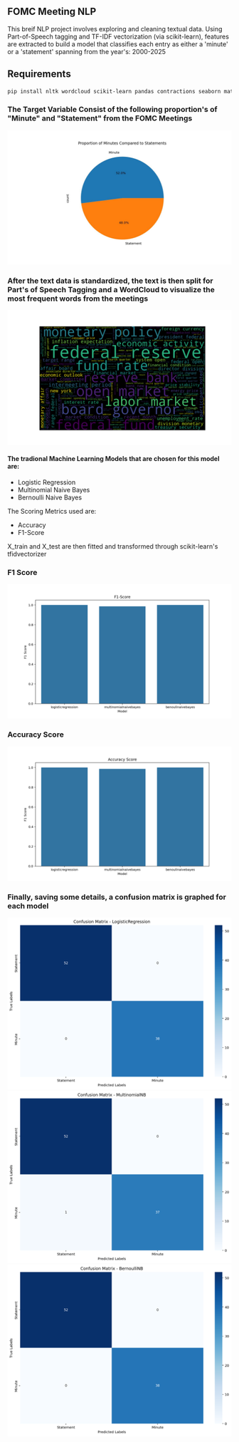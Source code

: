 ## FOMC Meeting NLP
This breif NLP project involves exploring and cleaning textual data. Using Part-of-Speech tagging and TF-IDF vectorization (via scikit-learn), features are extracted to build a model that classifies each entry as either a 'minute' or a 'statement' spanning from the year's: 2000-2025

## Requirements
```bash
pip install nltk wordcloud scikit-learn pandas contractions seaborn matplotlib
```


### The Target Variable Consist of the following proportion's of "Minute" and "Statement" from the FOMC Meetings

![piechart](images/pie_chart.jpg)

### After the text data is standardized, the text is then split for Part's of Speech Tagging and a WordCloud to visualize the most frequent words from the meetings
![WordCloud](images/wordcloud.png)

#### The tradional Machine Learning Models that are chosen for this model are:
* Logistic Regression
* Multinomial Naive Bayes
* Bernoulli Naive Bayes

The Scoring Metrics used are:
* Accuracy
* F1-Score


X_train and X_test are then fitted and transformed through scikit-learn's tfidvectorizer
### F1 Score
![f1_score](images\results_f1_score.png)

### Accuracy Score
![accuracy_scores](images\results_accuracy.png)

### Finally, saving some details, a confusion matrix is graphed for each model
![logistic regression](images\lr_confusion_matrix.png)
![MultiNomialNaiveBayes](images\MultinomialNaiveBayes_confusionmatrix.png)
![BernouliNaiveBayes](images\BernouliNaiveBayes_confusion_matrix.png)

